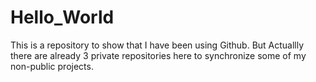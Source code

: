 # Hello_World
This is a repository to show that I have been using Github. But Actuallly there are already 3 private repositories here to synchronize some of my non-public projects.
